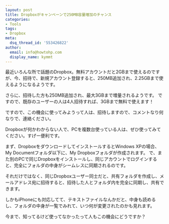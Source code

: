 ```yaml
---
layout: post
title: Dropboxがキャンペーンで250MB容量増加のチャンス
categories:
- Tools
tags:
- Dropbox
meta:
  dsq_thread_id: '553426822'
author:
  email: info@howtohp.com
  display_name: kymmt
---
```


最近いろんな所で話題のDropbox。無料アカウントだと2GBまで使えるのですが、今、招待で、新規アカウント登録すると、250MB追加され、2.25GBまで使えるようになるようです。


さらに、招待した方も250MB追加され、最大3GBまで増量されるようです。
ですので、既存のユーザーの人は4人招待すれば、3GBまで無料で使えます！


ですので、この機会に使ってみようって人は、招待しますので、コメントなり何なりで、連絡ください。


Dropboxが何かわからない人で、PCを複数台使っている人は、ぜひ使ってみてください。すげー便利です。


まず、DropboxをダウンロードしてインストールするとWindows XPの場合、My Documentフォルダ以下に、My Dropboxフォルダが作成されます。
で、また別のPCで同じDropboxをインストールし、同じアカウントでログインすると、完全にフォルダの中身がシームレスに同期されるのです。


それだけではなく、同じDropboxユーザー同士だと、共有フォルダを作成し、メールアドレス宛に招待すると、招待した人とフォルダ内を完全に同期し、共有できます。


しかもiPhoneにも対応してて、テキストファイルなんかだと、中身も読めるし、フォルダの中身が一覧でみれて、いつ何が変更されたのかも見れます。


今まで、知ってるけど使ってなかったって人もこの機会にどうですか？

